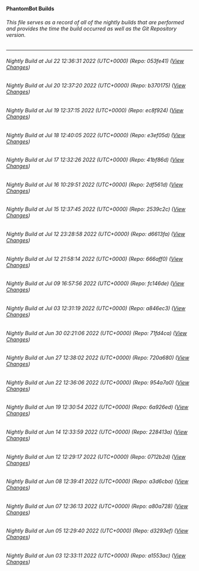**PhantomBot Builds**

###### This file serves as a record of all of the nightly builds that are performed and provides the time the build occurred as well as the Git Repository version.
-------------------------------------------------------------------------------------------------------------
###### Nightly Build at Jul 22 12:36:31 2022 (UTC+0000) (Repo: 053fe41) ([View Changes](https://github.com/PhantomBot/PhantomBot/compare/b370175...053fe41))
###### Nightly Build at Jul 20 12:37:20 2022 (UTC+0000) (Repo: b370175) ([View Changes](https://github.com/PhantomBot/PhantomBot/compare/ec8f924...b370175))
###### Nightly Build at Jul 19 12:37:15 2022 (UTC+0000) (Repo: ec8f924) ([View Changes](https://github.com/PhantomBot/PhantomBot/compare/e3ef05d...ec8f924))
###### Nightly Build at Jul 18 12:40:05 2022 (UTC+0000) (Repo: e3ef05d) ([View Changes](https://github.com/PhantomBot/PhantomBot/compare/41bf86d...e3ef05d))
###### Nightly Build at Jul 17 12:32:26 2022 (UTC+0000) (Repo: 41bf86d) ([View Changes](https://github.com/PhantomBot/PhantomBot/compare/2df561d...41bf86d))
###### Nightly Build at Jul 16 10:29:51 2022 (UTC+0000) (Repo: 2df561d) ([View Changes](https://github.com/PhantomBot/PhantomBot/compare/2539c2c...2df561d))
###### Nightly Build at Jul 15 12:37:45 2022 (UTC+0000) (Repo: 2539c2c) ([View Changes](https://github.com/PhantomBot/PhantomBot/compare/d6613fa...2539c2c))
###### Nightly Build at Jul 12 23:28:58 2022 (UTC+0000) (Repo: d6613fa) ([View Changes](https://github.com/PhantomBot/PhantomBot/compare/666aff0...d6613fa))
###### Nightly Build at Jul 12 21:58:14 2022 (UTC+0000) (Repo: 666aff0) ([View Changes](https://github.com/PhantomBot/PhantomBot/compare/fc146de...666aff0))
###### Nightly Build at Jul 09 16:57:56 2022 (UTC+0000) (Repo: fc146de) ([View Changes](https://github.com/PhantomBot/PhantomBot/compare/a846ec3...fc146de))
###### Nightly Build at Jul 03 12:31:19 2022 (UTC+0000) (Repo: a846ec3) ([View Changes](https://github.com/PhantomBot/PhantomBot/compare/71fd4ca...a846ec3))
###### Nightly Build at Jun 30 02:21:06 2022 (UTC+0000) (Repo: 71fd4ca) ([View Changes](https://github.com/PhantomBot/PhantomBot/compare/720a680...71fd4ca))
###### Nightly Build at Jun 27 12:38:02 2022 (UTC+0000) (Repo: 720a680) ([View Changes](https://github.com/PhantomBot/PhantomBot/compare/954a7a0...720a680))
###### Nightly Build at Jun 22 12:36:06 2022 (UTC+0000) (Repo: 954a7a0) ([View Changes](https://github.com/PhantomBot/PhantomBot/compare/6a926ed...954a7a0))
###### Nightly Build at Jun 19 12:30:54 2022 (UTC+0000) (Repo: 6a926ed) ([View Changes](https://github.com/PhantomBot/PhantomBot/compare/228413a...6a926ed))
###### Nightly Build at Jun 14 12:33:59 2022 (UTC+0000) (Repo: 228413a) ([View Changes](https://github.com/PhantomBot/PhantomBot/compare/0712b2d...228413a))
###### Nightly Build at Jun 12 12:29:17 2022 (UTC+0000) (Repo: 0712b2d) ([View Changes](https://github.com/PhantomBot/PhantomBot/compare/a3d6cba...0712b2d))
###### Nightly Build at Jun 08 12:39:41 2022 (UTC+0000) (Repo: a3d6cba) ([View Changes](https://github.com/PhantomBot/PhantomBot/compare/a80a728...a3d6cba))
###### Nightly Build at Jun 07 12:36:13 2022 (UTC+0000) (Repo: a80a728) ([View Changes](https://github.com/PhantomBot/PhantomBot/compare/d3293ef...a80a728))
###### Nightly Build at Jun 05 12:29:40 2022 (UTC+0000) (Repo: d3293ef) ([View Changes](https://github.com/PhantomBot/PhantomBot/compare/a1553ac...d3293ef))
###### Nightly Build at Jun 03 12:33:11 2022 (UTC+0000) (Repo: a1553ac) ([View Changes](https://github.com/PhantomBot/PhantomBot/compare/109cb96...a1553ac))
